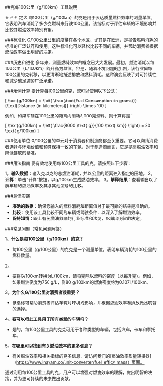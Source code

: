 ##克每100公里（g/100km）工具说明

＃＃＃ 定义
每100公里（g/100km）的克是用于表达质量燃料效率的测量单位。它表明汽车消耗了多少克燃料来行驶100公里。该指标对于评估车辆的环境影响并比较其燃油效率特别有用。

###标准化
G/100公里公里的度量在各个地区，尤其是在欧洲，是报告燃料消耗的标准的广泛认可和使用。这种标准化可以轻松比较不同的车辆，并帮助消费者根据燃油效率做出明智的决定。

###历史和进化
多年来，测量燃料效率的概念已大大发展。最初，燃油消耗以每100公里（L/100km）的升高为单位。但是，随着环境问题的加剧，该行业向每100公里的克转移，以更清晰地描述排放和燃料消耗。这种演变反映了对可持续性和减少碳足迹的广泛承诺。

###示例计算
要计算每100公里的克，您可以使用以下公式：

\[ \text{g/100km} = \left( \frac{\text{Fuel Consumption (in grams)}}{\text{Distance (in kilometers)}} \right) \times 100 \]

例如，如果车辆在100公里的距离内消耗8,000克燃料，则计算将是：

\[ \text{g/100km} = \left( \frac{8000 \text{ g}}{100 \text{ km}} \right) = 80 \text{ g/100km} \]

###使用单位
G/100公里的单元对于消费者和制造商都至关重要。它可以帮助消费者选择与环境价值和预算保持一致的车辆。对于制造商而言，它是提高燃油效率和降低排放的基准。

###用法指南
要有效地使用每100公里工具的克，请按照以下步骤：

1。**输入数据**：输入克以克的总燃油消耗，并以公里的距离进入指定的田地。
2。**计算**：单击“计算”按钮，以g/100km生成燃油效率。
3。**解释结果**：查看输出以了解车辆的燃油效率及其与其他型号的比较。

###最佳实践
-  **准确的数据**：确保您输入的燃料消耗和距离值对于最可靠的结果是准确的。
-  **比较**：使用该工具比较不同的车辆或驾驶条件，以深入了解燃油效率。
-  **保持知情**：跟上有关燃油效率的行业标准和法规，以做出明智的决定。

###常见问题（常见问题解答）

1。**什么是每100公里（g/100km）的克？**
- 每100公里（g/100公里）的克克是一个测量单位，表明车辆消耗的100公里的燃料数量。

2。
- 要将G/100km转换为L/100km，请将克除以燃料的密度（以每升克）。例如，如果燃油密度为750 g/L，则80 g/100km的燃油密度约为0.107 l/100km。

3。**为什么G/100公里对消费者很重要？**
- 该指标可帮助消费者评估车辆对环境的影响，并根据燃油效率和排放做出明智的选择。

4。**我可以将此工具用于所有类型的车辆吗？**
- 是的，每100公里工具的克克可用于各种类型的车辆，包括汽车，卡车和摩托车。

5。**在哪里可以找到有关燃油效率的更多信息？**
- 有关燃油效率和相关指标的更多信息，请访问我们的[燃油效率质量转换器]（https://www.inayam.co/unit-converter/fuel_efficy_mass）页面。

通过利用每100公里工具的克，用户可以增强对燃油效率的理解，做出明智的决策，并为更可持续的未来做出贡献。